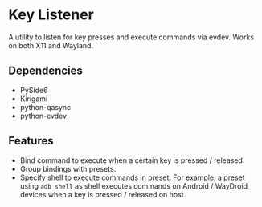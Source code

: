 # Key Listener

A utility to listen for key presses and execute commands via evdev. Works on both X11 and Wayland.

## Dependencies

- PySide6
- Kirigami
- python-qasync
- python-evdev

## Features

- Bind command to execute when a certain key is pressed / released.
- Group bindings with presets.
- Specify shell to execute commands in preset. For example, a preset using `adb shell` as shell executes commands on Android / WayDroid devices when a key is pressed / released on host.
